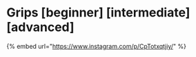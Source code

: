 # Grips \[beginner] \[intermediate] \[advanced]

{% embed url="https://www.instagram.com/p/CpTotxqtjiy/" %}
